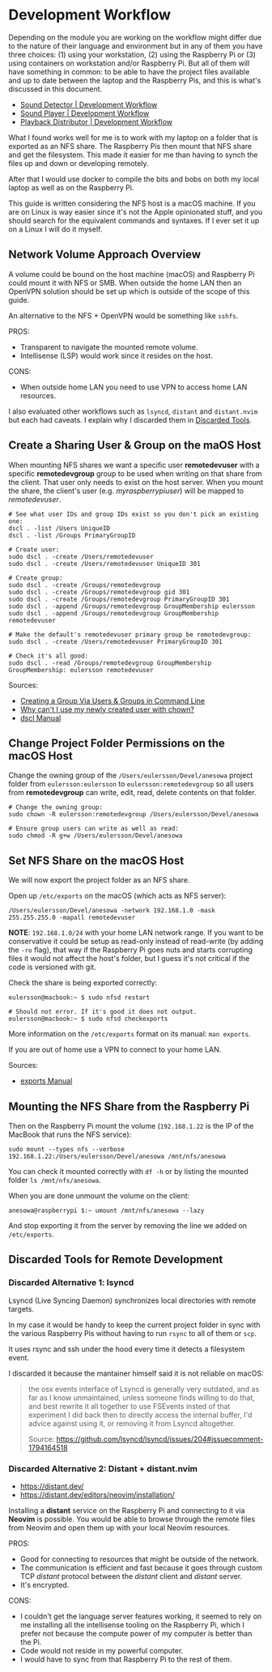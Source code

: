 # Development Workflow

Depending on the module you are working on the workflow might differ due to the nature
of their language and environment but in any of them you have three choices: (1) using
your workstation, (2) using the Raspberry Pi or (3) using containers on workstation
and/or Raspberry Pi. But all of them will have something in common: to be able to have
the project files available and up to date between the laptop and the Raspberry Pis, and
this is what's discussed in this document.

- [Sound Detector | Development Workflow](/sound-detector#development-workflow)
- [Sound Player | Development Workflow](/sound-player#development-workflow)
- [Playback Distributor | Development Workflow](/playback-distributor#development-workflow)

What I found works well for me is to work with my laptop on a folder that is exported as
an NFS share. The Raspberry Pis then mount that NFS share and get the filesystem. This
made it easier for me than having to synch the files up and down or developing remotely.

After that I would use docker to compile the bits and bobs on both my local laptop as
well as on the Raspberry Pi.

This guide is written considering the NFS host is a macOS machine. If you are on Linux
is way easier since it's not the Apple opinionated stuff, and you should search for the
equivalent commands and syntaxes. If I ever set it up on a Linux I will do it myself.

## Network Volume Approach Overview

A volume could be bound on the host machine (macOS) and Raspberry Pi could mount it with
NFS or SMB. When outside the home LAN then an OpenVPN solution should be set up which is
outside of the scope of this guide.

An alternative to the NFS + OpenVPN would be something like `sshfs`.

PROS:

- Transparent to navigate the mounted remote volume.
- Intellisense (LSP) would work since it resides on the host.

CONS:

- When outside home LAN you need to use VPN to access home LAN resources.

I also evaluated other workflows such as `lsyncd`, `distant` and `distant.nvim` but each
had caveats. I explain why I discarded them in
[Discarded Tools](4-development-workflow#discarded-tools).

## Create a Sharing User & Group on the maOS Host

When mounting NFS shares we want a specific user **remotedevuser** with a specific
**remotedevgroup** group to be used when writing on that share from the client. That
user only needs to exist on the host server. When you mount the share, the client's user
(e.g. _myraspberrypiuser_) will be mapped to _remotedevuser_.

```
# See what user IDs and group IDs exist so you don't pick an existing one:
dscl . -list /Users UniqueID
dscl . -list /Groups PrimaryGroupID

# Create user:
sudo dscl . -create /Users/remotedevuser
sudo dscl . -create /Users/remotedevuser UniqueID 301

# Create group:
sudo dscl . -create /Groups/remotedevgroup
sudo dscl . -create /Groups/remotedevgroup gid 301
sudo dscl . -create /Groups/remotedevgroup PrimaryGroupID 301
sudo dscl . -append /Groups/remotedevgroup GroupMembership eulersson
sudo dscl . -append /Groups/remotedevgroup GroupMembership remotedevuser

# Make the default's remotedevuser primary group be remotedevgroup:
sudo dscl . -create /Users/remotedevuser PrimaryGroupID 301

# Check it's all good:
sudo dscl . -read /Groups/remotedevgroup GroupMembership
GroupMembership: eulersson remotedevuser
```

Sources:

- [Creating a Group Via Users & Groups in Command Line](https://apple.stackexchange.com/a/307186)
- [Why can't I use my newly created user with chown?](https://superuser.com/a/923843)
- [dscl Manual](https://www.unix.com/man-page/osx/1/dscl/)

## Change Project Folder Permissions on the macOS Host

Change the owning group of the `/Users/eulersson/Devel/anesowa` project folder from
`eulersson:eulersson` to `eulersson:remotedevgroup` so all users from **remotedevgroup**
can write, edit, read, delete contents on that folder.

```
# Change the owning group:
sudo chown -R eulersson:remotedevgroup /Users/eulersson/Devel/anesowa

# Ensure group users can write as well as read:
sudo chmod -R g+w /Users/eulersson/Devel/anesowa
```

## Set NFS Share on the macOS Host

We will now export the project folder as an NFS share.

Open up `/etc/exports` on the macOS (which acts as NFS server):

```
/Users/eulersson/Devel/anesowa -network 192.168.1.0 -mask 255.255.255.0 -mapall remotedevuser
```

**NOTE**: `192.168.1.0/24` with your home LAN network range. If you want to be
conservative it could be setup as read-only instead of read-write (by adding the `-ro`
flag), that way if the Raspberry Pi goes nuts and starts corrupting files it would not
affect the host's folder, but I guess it's not critical if the code is versioned with
git.

Check the share is being exported correctly:

```
eulersson@macbook:~ $ sudo nfsd restart

# Should not error. If it's good it does not output.
eulersson@macbook:~ $ sudo nfsd checkexports
```

More information on the `/etc/exports` format on its manual: `man exports`.

If you are out of home use a VPN to connect to your home LAN.

Sources:

- [exports Manual](https://ss64.com/osx/export.html)

## Mounting the NFS Share from the Raspberry Pi

Then on the Raspberry Pi mount the volume (`192.168.1.22` is the IP of the MacBook that
runs the NFS service):

```
sudo mount --types nfs --verbose 192.168.1.22:/Users/eulersson/Devel/anesowa /mnt/nfs/anesowa
```

You can check it mounted correctly with `df -h` or by listing the mounted folder
`ls /mnt/nfs/anesowa`.

When you are done unmount the volume on the client:

```
anesowa@raspberrypi $:~ umount /mnt/nfs/anesowa --lazy
```

And stop exporting it from the server by removing the line we added on `/etc/exports`.

## Discarded Tools for Remote Development

### Discarded Alternative 1: lsyncd

Lsyncd (Live Syncing Daemon) synchronizes local directories with remote targets.

In my case it would be handy to keep the current project folder in sync with the various
Raspberry Pis without having to run `rsync` to all of them or `scp`.

It uses rsync and ssh under the hood every time it detects a filesystem event.

I discarded it because the mantainer himself said it is not reliable on macOS:

> the osx events interface of Lsyncd is generally very outdated, and as far as I know
> unmaintained, unless someone finds willing to do that, and best rewrite it all
> together to use FSEvents insted of that experiment I did back then to directly access
> the internal buffer, I'd advice against using it, or removing it from Lsyncd
> altogether.
>
> Source: https://github.com/lsyncd/lsyncd/issues/204#issuecomment-1794164518

### Discarded Alternative 2: Distant + distant.nvim

- https://distant.dev/
- https://distant.dev/editors/neovim/installation/

Installing a **distant** service on the Raspberry Pi and connecting to it via **Neovim**
is possible. You would be able to browse through the remote files from Neovim and open
them up with your local Neovim resources.

PROS:

- Good for connecting to resources that might be outside of the network.
- The communication is efficient and fast because it goes through custom TCP _distant_
  protocol between the _distant_ client and _distant_ server.
- It's encrypted.

CONS:

- I couldn't get the language server features working, it seemed to rely on me
  installing all the intellisense tooling on the Raspberry Pi, which I prefer not
  because the compute power of my computer is better than the Pi.
- Code would not reside in my powerful computer.
- I would have to sync from that Raspberry Pi to the rest of them.
